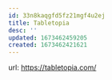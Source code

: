 ```yaml
---
id: 33n8kaqgfd5fz21mgf4u2ej
title: Tabletopia
desc: ''
updated: 1673462459205
created: 1673462421621
---
```


url: https://tabletopia.com/
